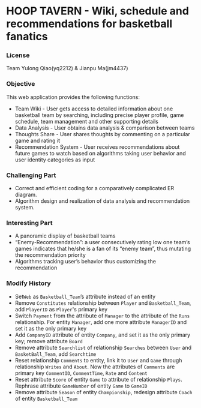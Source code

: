 # HOOP TAVERN - Wiki, schedule and recommendations  for basketball fanatics
### License

Team Yulong Qiao(yq2212) & Jianpu Ma(jm4437)

### Objective
This web application provides the following functions:
 - Team Wiki - User gets access to detailed information about one basketball team by searching, including precise player profile, game schedule, team management and other supporting details
 - Data Analysis - User obtains data analysis & comparison between teams
 - Thoughts Share - User shares thoughts by commenting on a particular game and rating it
 - Recommendation System - User receives recommendations about future games to watch based on algorithms taking user behavior and user identity categories as input

### Challenging Part

 - Correct and efficient coding for a comparatively complicated ER diagram.
 - Algorithm design and realization of data analysis and recommendation system.

### Interesting Part

 - A panoramic display of basketball teams
 - “Enemy-Recommendation”: a user consecutively rating low one team’s games indicates that he/she is a fan of  its “enemy team”, thus mutating the recommendation priority
 - Algorithms tracking user’s behavior thus customizing the recommendation

### Modify History

 - Set`Web` as `Basketball_Team`’s attribute instead of an entity
 - Remove `Constitutes` relationship between `Player` and `Basketball_Team`, add `PlayerID` as `Player`'s primary key
 - Switch `Payment` from the attribute of `Manager` to the attribute of the `Runs` relationship. For entity `Manager`, add one more attribute `ManagerID` and set it as the only primary key
 - Add `CompanyID` attribute of entity `Company`, and set it as the only primary key; remove attribute `Board`
 - Remove attribute `Searchlist` of relationship `Searches` between `User` and `BasketBall_Team`, add `Searchtime`
 - Reset relationship `Comments` to entity, link it to `User` and `Game` through relationship `Writes` and `About`. Now the attributes of `Comments` are primary key `CommentID`, `CommentTime`, `Rate` and `Content`
 - Reset attribute `Score` of entity `Game` to attribute of relationship `Plays`. Rephrase attribute `GameNumber` of entity `Game` to `GameID`
 - Remove attribute `Season` of entity `Championship`, redesign attribute `Coach` of entity `Basketball_Team`












 


